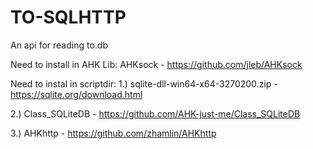# TO-SQLHTTP
An api for reading to.db


Need to install in AHK Lib:
  AHKsock - https://github.com/jleb/AHKsock


Need to instal in scriptdir:
 1.) sqlite-dll-win64-x64-3270200.zip - https://sqlite.org/download.html
 
 2.) Class_SQLiteDB - https://github.com/AHK-just-me/Class_SQLiteDB
 
 3.) AHKhttp - https://github.com/zhamlin/AHKhttp
